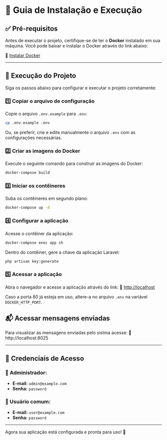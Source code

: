 # 📌 Guia de Instalação e Execução

## ✅ Pré-requisitos
Antes de executar o projeto, certifique-se de ter o **Docker** instalado em sua máquina. Você pode baixar e instalar o Docker através do link abaixo:

🔗 [Instalar Docker](https://www.docker.com/get-started)

---
## 🚀 Execução do Projeto
Siga os passos abaixo para configurar e executar o projeto corretamente:

### 1️⃣ Copiar o arquivo de configuração
Copie o arquivo `.env.example` para `.env`:
```bash
cp .env.example .env
```
Ou, se preferir, crie e edite manualmente o arquivo `.env` com as configurações necessárias.

### 2️⃣ Criar as imagens do Docker
Execute o seguinte comando para construir as imagens do Docker:
```bash
docker-compose build
```

### 3️⃣ Iniciar os contêineres
Suba os contêineres em segundo plano:
```bash
docker-compose up -d
```

### 4️⃣ Configurar a aplicação
Acesse o contêiner da aplicação:
```bash
docker-compose exec app sh
```
Dentro do contêiner, gere a chave da aplicação Laravel:
```bash
php artisan key:generate
```

### 5️⃣ Acessar a aplicação
Abra o navegador e acesse a aplicação através do link:
🔗 [http://localhost](http://localhost)

Caso a porta 80 já esteja em uso, altere-a no arquivo `.env` na variável `DOCKER_HTTP_PORT`.

## 📬  Acessar mensagens enviadas
Para visualizar as mensagens enviadas pelo sistma acesse:  🔗 http://localhost:8025


---

## 🔑 Credenciais de Acesso

### 👤 Administrador:
- **E-mail:** `admin@example.com`
- **Senha:** `password`

### 👤 Usuário comum:
- **E-mail:** `user@example.com`
- **Senha:** `password`

---

Agora sua aplicação está configurada e pronta para uso! 🚀
